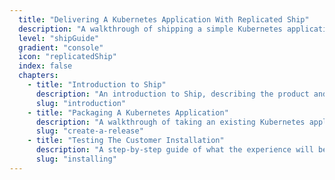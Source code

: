 ```yaml
---
  title: "Delivering A Kubernetes Application With Replicated Ship"
  description: "A walkthrough of shipping a simple Kubernetes application using Ship"
  level: "shipGuide"
  gradient: "console"
  icon: "replicatedShip"
  index: false
  chapters:
    - title: "Introduction to Ship"
      description: "An introduction to Ship, describing the product and what to expect"
      slug: "introduction"
    - title: "Packaging A Kubernetes Application"
      description: "A walkthrough of taking an existing Kubernetes application and adding it to Replicated Ship"
      slug: "create-a-release"
    - title: "Testing The Customer Installation"
      description: "A step-by-step guide of what the experience will be like installing the application"
      slug: "installing"
---
```

